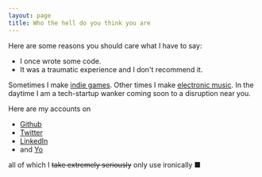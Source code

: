 ```yaml
---
layout: page
title: Who the hell do you think you are
---
```


Here are some reasons you should care what I have to say:

* I once wrote some code.
* It was a traumatic experience and I don't recommend it.

Sometimes I make [indie games](http://stu.scot/wiispace). Other times I make
[electronic music](http://grandfunkdynasty.com). In the daytime I am a
tech-startup wanker coming soon to a disruption near you.

Here are my accounts on

* [Github](http://github.com/grandseiken)
* [Twitter](http://twitter.com/grandseiken)
* [LinkedIn](https://uk.linkedin.com/pub/stu-taylor/63/676/692)
* and [Yo](https://www.justyo.co/FATFUCKINGSHITHEAD)

all of which I <del>take extremely seriously</del> only use ironically &#x25A0;
